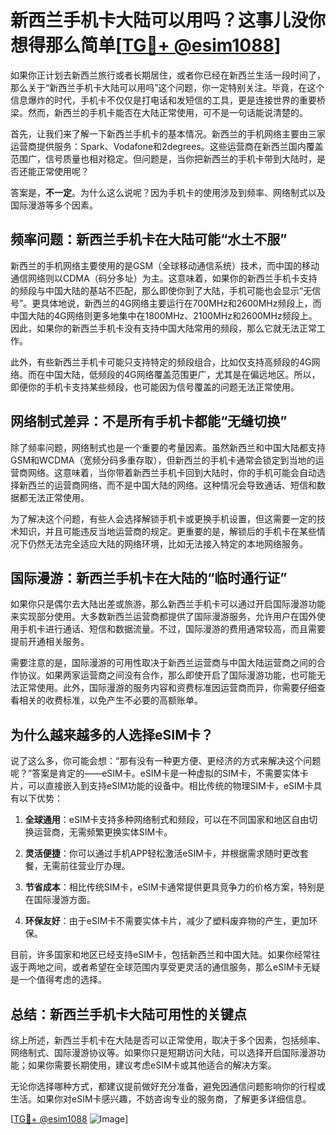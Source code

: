 # 新西兰手机卡大陆可以用吗？这事儿没你想得那么简单[[TG💪+ @esim1088](https://t.me/s/esim1088)]

如果你正计划去新西兰旅行或者长期居住，或者你已经在新西兰生活一段时间了，那么关于“新西兰手机卡大陆可以用吗”这个问题，你一定特别关注。毕竟，在这个信息爆炸的时代，手机卡不仅仅是打电话和发短信的工具，更是连接世界的重要桥梁。然而，新西兰的手机卡能否在大陆正常使用，可不是一句话能说清楚的。

首先，让我们来了解一下新西兰手机卡的基本情况。新西兰的手机网络主要由三家运营商提供服务：Spark、Vodafone和2degrees。这些运营商在新西兰国内覆盖范围广，信号质量也相对稳定。但问题是，当你把新西兰的手机卡带到大陆时，是否还能正常使用呢？

答案是，**不一定**。为什么这么说呢？因为手机卡的使用涉及到频率、网络制式以及国际漫游等多个因素。

## 频率问题：新西兰手机卡在大陆可能“水土不服”

新西兰的手机网络主要使用的是GSM（全球移动通信系统）技术，而中国的移动通信网络则以CDMA（码分多址）为主。这意味着，如果你的新西兰手机卡支持的频段与中国大陆的基站不匹配，那么即使你到了大陆，手机可能也会显示“无信号”。更具体地说，新西兰的4G网络主要运行在700MHz和2600MHz频段上，而中国大陆的4G网络则更多地集中在1800MHz、2100MHz和2600MHz频段上。因此，如果你的新西兰手机卡没有支持中国大陆常用的频段，那么它就无法正常工作。

此外，有些新西兰手机卡可能只支持特定的频段组合，比如仅支持高频段的4G网络。而在中国大陆，低频段的4G网络覆盖范围更广，尤其是在偏远地区。所以，即便你的手机卡支持某些频段，也可能因为信号覆盖的问题无法正常使用。

## 网络制式差异：不是所有手机卡都能“无缝切换”

除了频率问题，网络制式也是一个重要的考量因素。虽然新西兰和中国大陆都支持GSM和WCDMA（宽频分码多重存取），但新西兰的手机卡通常会锁定到当地的运营商网络。这意味着，当你带着新西兰手机卡回到大陆时，你的手机可能会自动选择新西兰的运营商网络，而不是中国大陆的网络。这种情况会导致通话、短信和数据都无法正常使用。

为了解决这个问题，有些人会选择解锁手机卡或更换手机设置，但这需要一定的技术知识，并且可能违反当地运营商的规定。更重要的是，解锁后的手机卡在某些情况下仍然无法完全适应大陆的网络环境，比如无法接入特定的本地网络服务。

## 国际漫游：新西兰手机卡在大陆的“临时通行证”

如果你只是偶尔去大陆出差或旅游，那么新西兰手机卡可以通过开启国际漫游功能来实现部分使用。大多数新西兰运营商都提供了国际漫游服务，允许用户在国外使用手机卡进行通话、短信和数据流量。不过，国际漫游的费用通常较高，而且需要提前开通相关服务。

需要注意的是，国际漫游的可用性取决于新西兰运营商与中国大陆运营商之间的合作协议。如果两家运营商之间没有合作，那么即使开启了国际漫游功能，也可能无法正常使用。此外，国际漫游的服务内容和资费标准因运营商而异，你需要仔细查看相关的收费标准，以免产生不必要的高额账单。

## 为什么越来越多的人选择eSIM卡？

说了这么多，你可能会想：“那有没有一种更方便、更经济的方式来解决这个问题呢？”答案是肯定的——eSIM卡。eSIM卡是一种虚拟的SIM卡，不需要实体卡片，可以直接嵌入到支持eSIM功能的设备中。相比传统的物理SIM卡，eSIM卡具有以下优势：

1. **全球通用**：eSIM卡支持多种网络制式和频段，可以在不同国家和地区自由切换运营商，无需频繁更换实体SIM卡。
   
2. **灵活便捷**：你可以通过手机APP轻松激活eSIM卡，并根据需求随时更改套餐，无需前往营业厅办理。

3. **节省成本**：相比传统SIM卡，eSIM卡通常提供更具竞争力的价格方案，特别是在国际漫游方面。

4. **环保友好**：由于eSIM卡不需要实体卡片，减少了塑料废弃物的产生，更加环保。

目前，许多国家和地区已经支持eSIM卡，包括新西兰和中国大陆。如果你经常往返于两地之间，或者希望在全球范围内享受更灵活的通信服务，那么eSIM卡无疑是一个值得考虑的选择。

## 总结：新西兰手机卡大陆可用性的关键点

综上所述，新西兰手机卡在大陆是否可以正常使用，取决于多个因素，包括频率、网络制式、国际漫游协议等。如果你只是短期访问大陆，可以选择开启国际漫游功能；如果你需要长期使用，建议考虑eSIM卡或其他适合的解决方案。

无论你选择哪种方式，都建议提前做好充分准备，避免因通信问题影响你的行程或生活。如果你对eSIM卡感兴趣，不妨咨询专业的服务商，了解更多详细信息。

[[TG💪+ @esim1088](https://t.me/s/esim1088) ![Image](https://i.postimg.cc/4NQfJmqS/Snipaste-2025-05-13-00-14-12.png)]
